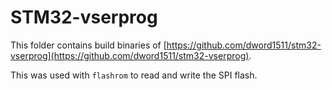 # STM32-vserprog

This folder contains build binaries of [https://github.com/dword1511/stm32-vserprog](https://github.com/dword1511/stm32-vserprog).

This was used with `flashrom` to read and write the SPI flash.